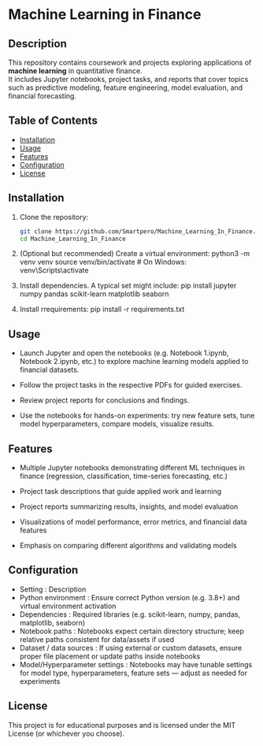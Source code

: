 # Machine Learning in Finance

## Description

This repository contains coursework and projects exploring applications of **machine learning** in quantitative finance.  
It includes Jupyter notebooks, project tasks, and reports that cover topics such as predictive modeling, feature engineering, model evaluation, and financial forecasting.

## Table of Contents

- [Installation](#installation)  
- [Usage](#usage)  
- [Features](#features)  
- [Configuration](#configuration)  
- [License](#license)  

## Installation

1. Clone the repository:

   ```bash
   git clone https://github.com/Smartpero/Machine_Learning_In_Finance.git
   cd Machine_Learning_In_Finance
2. (Optional but recommended) Create a virtual environment:
   python3 -m venv venv
   source venv/bin/activate   # On Windows: venv\Scripts\activate
3. Install dependencies. A typical set might include:
   pip install jupyter numpy pandas scikit-learn matplotlib seaborn
4. Install rrequirements:
   pip install -r requirements.txt
## Usage

- Launch Jupyter and open the notebooks (e.g. Notebook 1.ipynb, Notebook 2.ipynb, etc.) to explore machine learning models applied to financial datasets.

- Follow the project tasks in the respective PDFs for guided exercises.

- Review project reports for conclusions and findings.

- Use the notebooks for hands-on experiments: try new feature sets, tune model hyperparameters, compare models, visualize results.

## Features

- Multiple Jupyter notebooks demonstrating different ML techniques in finance (regression, classification, time-series forecasting, etc.)

- Project task descriptions that guide applied work and learning

- Project reports summarizing results, insights, and model evaluation

- Visualizations of model performance, error metrics, and financial data features

- Emphasis on comparing different algorithms and validating models
## Configuration
- Setting	            :                Description
- Python environment	   :             Ensure correct Python version (e.g. 3.8+) and virtual environment activation
- Dependencies	          :            Required libraries (e.g. scikit-learn, numpy, pandas, matplotlib, seaborn)
- Notebook paths	       :             Notebooks expect certain directory structure; keep relative paths consistent for data/assets if used
- Dataset / data sources	 :           If using external or custom datasets, ensure proper file placement or update paths inside notebooks
- Model/Hyperparameter settings	   :   Notebooks may have tunable settings for model type, hyperparameters, feature sets — adjust as needed for experiments

## License

This project is for educational purposes and is licensed under the MIT License (or whichever you choose).
